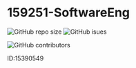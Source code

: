 # 159251-SoftwareEng

![GitHub repo size](https://img.shields.io/github/repo-size/jjfleet/159251-Tutorial1)
![GitHub isues](https://img.shields.io/github/issues/jjfleet/159251-Tutorial1)

![GitHub contributors](https://badgen.net/github/contributors/micromatch/micromatch)

ID:15390549
